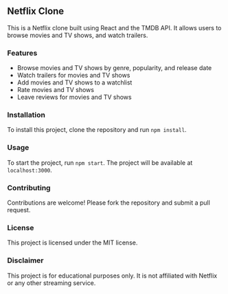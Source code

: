 ## Netflix Clone

This is a Netflix clone built using React and the TMDB API. It allows users to browse movies and TV shows, and watch trailers.

### Features

* Browse movies and TV shows by genre, popularity, and release date
* Watch trailers for movies and TV shows
* Add movies and TV shows to a watchlist
* Rate movies and TV shows
* Leave reviews for movies and TV shows

### Installation

To install this project, clone the repository and run `npm install`.

### Usage

To start the project, run `npm start`. The project will be available at `localhost:3000`.

### Contributing

Contributions are welcome! Please fork the repository and submit a pull request.

### License

This project is licensed under the MIT license.

### Disclaimer

This project is for educational purposes only. It is not affiliated with Netflix or any other streaming service.
